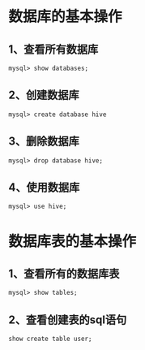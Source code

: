 # 数据库的基本操作

## 1、查看所有数据库

```
mysql> show databases;
```



## 2、创建数据库

```
mysql> create database hive
```



## 3、删除数据库

```
mysql> drop database hive;
```



## 4、使用数据库

```
mysql> use hive;
```

# 数据库表的基本操作

## 1、查看所有的数据库表

```
mysql> show tables;
```

## 2、查看创建表的sql语句

``` 
show create table user;
```